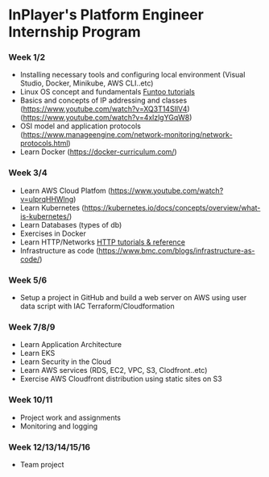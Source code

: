# InPlayer's Platform Engineer Internship Program

### Week 1/2
- Installing necessary tools and configuring local environment (Visual Studio, Docker, Minikube, AWS CLI..etc)
- Linux OS concept and fundamentals [Funtoo tutorials](https://www.funtoo.org/Linux_Fundamentals,_Part_1)
- Basics and concepts of IP addressing and classes (https://www.youtube.com/watch?v=XQ3T14SIlV4) (https://www.youtube.com/watch?v=4xlzlgYGqW8)
- OSI model and application protocols (https://www.manageengine.com/network-monitoring/network-protocols.html)
- Learn Docker (https://docker-curriculum.com/)


### Week 3/4
- Learn AWS Cloud Platfom (https://www.youtube.com/watch?v=ulprqHHWlng)
- Learn Kubernetes (https://kubernetes.io/docs/concepts/overview/what-is-kubernetes/)
- Learn Databases (types of db)
- Exercises in Docker
- Learn HTTP/Networks [HTTP tutorials & reference](https://developer.mozilla.org/en-US/docs/Web/HTTP)
- Infrastructure as code (https://www.bmc.com/blogs/infrastructure-as-code/)


### Week 5/6
- Setup a project in GitHub and build a web server on AWS using user data script with IAC Terraform/Cloudformation

### Week 7/8/9
- Learn Application Architecture
- Learn EKS
- Learn Security in the Cloud
- Learn AWS services (RDS, EC2, VPC, S3, Clodfront..etc)
- Exercise AWS Cloudfront distribution using static sites on S3

### Week 10/11
- Project work and assignments
- Monitoring and logging

### Week 12/13/14/15/16
- Team project

